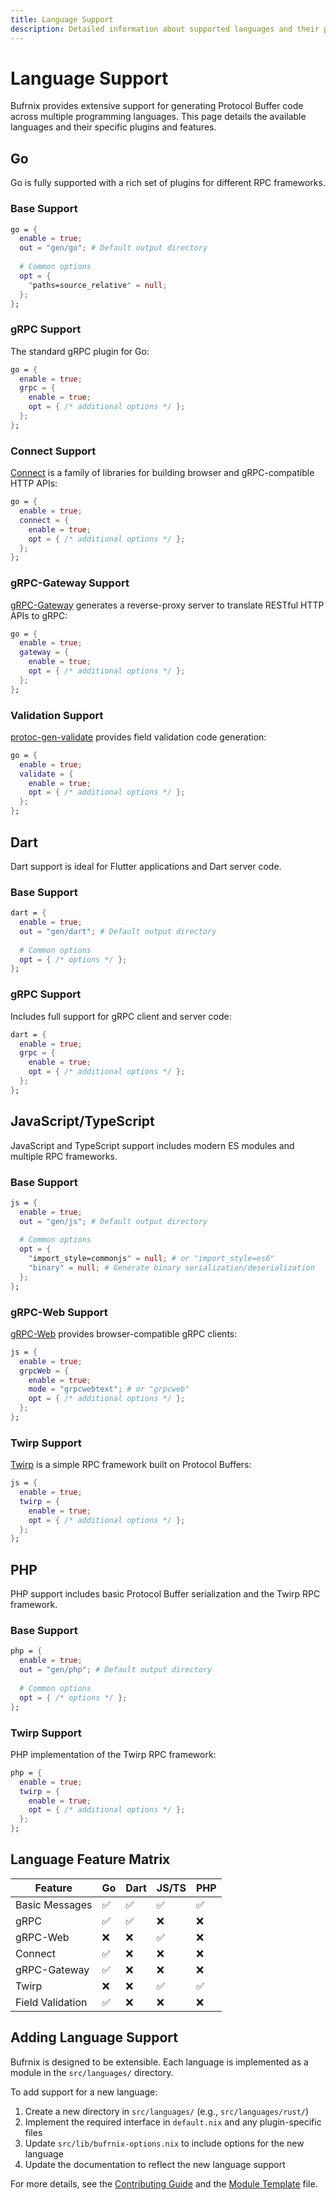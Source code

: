 ```yaml
---
title: Language Support
description: Detailed information about supported languages and their plugins in Bufrnix.
---
```


# Language Support

Bufrnix provides extensive support for generating Protocol Buffer code across multiple programming languages. This page details the available languages and their specific plugins and features.

## Go

Go is fully supported with a rich set of plugins for different RPC frameworks.

### Base Support

```nix
go = {
  enable = true;
  out = "gen/go"; # Default output directory
  
  # Common options
  opt = {
    "paths=source_relative" = null;
  };
};
```

### gRPC Support

The standard gRPC plugin for Go:

```nix
go = {
  enable = true;
  grpc = {
    enable = true;
    opt = { /* additional options */ };
  };
};
```

### Connect Support

[Connect](https://connectrpc.com/) is a family of libraries for building browser and gRPC-compatible HTTP APIs:

```nix
go = {
  enable = true;
  connect = {
    enable = true;
    opt = { /* additional options */ };
  };
};
```

### gRPC-Gateway Support

[gRPC-Gateway](https://github.com/grpc-ecosystem/grpc-gateway) generates a reverse-proxy server to translate RESTful HTTP APIs to gRPC:

```nix
go = {
  enable = true;
  gateway = {
    enable = true;
    opt = { /* additional options */ };
  };
};
```

### Validation Support

[protoc-gen-validate](https://github.com/bufbuild/protoc-gen-validate) provides field validation code generation:

```nix
go = {
  enable = true;
  validate = {
    enable = true;
    opt = { /* additional options */ };
  };
};
```

## Dart

Dart support is ideal for Flutter applications and Dart server code.

### Base Support

```nix
dart = {
  enable = true;
  out = "gen/dart"; # Default output directory
  
  # Common options
  opt = { /* options */ };
};
```

### gRPC Support

Includes full support for gRPC client and server code:

```nix
dart = {
  enable = true;
  grpc = {
    enable = true;
    opt = { /* additional options */ };
  };
};
```

## JavaScript/TypeScript

JavaScript and TypeScript support includes modern ES modules and multiple RPC frameworks.

### Base Support

```nix
js = {
  enable = true;
  out = "gen/js"; # Default output directory
  
  # Common options
  opt = {
    "import_style=commonjs" = null; # or "import_style=es6"
    "binary" = null; # Generate binary serialization/deserialization
  };
};
```

### gRPC-Web Support

[gRPC-Web](https://github.com/grpc/grpc-web) provides browser-compatible gRPC clients:

```nix
js = {
  enable = true;
  grpcWeb = {
    enable = true;
    mode = "grpcwebtext"; # or "grpcweb"
    opt = { /* additional options */ };
  };
};
```

### Twirp Support

[Twirp](https://github.com/twitchtv/twirp) is a simple RPC framework built on Protocol Buffers:

```nix
js = {
  enable = true;
  twirp = {
    enable = true;
    opt = { /* additional options */ };
  };
};
```

## PHP

PHP support includes basic Protocol Buffer serialization and the Twirp RPC framework.

### Base Support

```nix
php = {
  enable = true;
  out = "gen/php"; # Default output directory
  
  # Common options
  opt = { /* options */ };
};
```

### Twirp Support

PHP implementation of the Twirp RPC framework:

```nix
php = {
  enable = true;
  twirp = {
    enable = true;
    opt = { /* additional options */ };
  };
};
```

## Language Feature Matrix

| Feature | Go | Dart | JS/TS | PHP |
|---------|----|----- |-------|-----|
| Basic Messages | ✅ | ✅ | ✅ | ✅ |
| gRPC | ✅ | ✅ | ❌ | ❌ |
| gRPC-Web | ❌ | ❌ | ✅ | ❌ |
| Connect | ✅ | ❌ | ❌ | ❌ |
| gRPC-Gateway | ✅ | ❌ | ❌ | ❌ |
| Twirp | ❌ | ❌ | ✅ | ✅ |
| Field Validation | ✅ | ❌ | ❌ | ❌ |

## Adding Language Support

Bufrnix is designed to be extensible. Each language is implemented as a module in the `src/languages/` directory. 

To add support for a new language:

1. Create a new directory in `src/languages/` (e.g., `src/languages/rust/`)
2. Implement the required interface in `default.nix` and any plugin-specific files
3. Update `src/lib/bufrnix-options.nix` to include options for the new language
4. Update the documentation to reflect the new language support

For more details, see the [Contributing Guide](/guides/contributing/) and the [Module Template](https://github.com/conneroisu/bufrnix/blob/main/src/languages/module-template.nix) file.